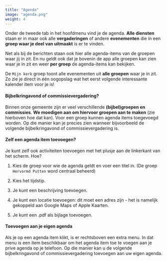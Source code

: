 ```yaml
---
title: "Agenda"
image: "agenda.png"
weight: 4
---
```


Onder de tweede tab in het hoofdmenu vind je de agenda. **Alle diensten** staan er in maar ook alle **vergaderingen** of
andere
**evenementen** die in een **groep waar je deel van uitmaakt** is er te vinden.

Net als bij de berichten staan ook hier alle agenda-items van de groepen waar jij in zit. En nu geldt ook dat je bovenin
de app alle groepen kan zien waar je in zit en weer **per groep** de agenda-items kan bekijken.

De `Mijn kerk` groep toont alle evenementen uit **alle groepen** waar je in zit. Zo zie je direct in één oogopslag wat
het eerst volgende interessante kalender item voor je is!

#### Bijbelkringavond of commissievergadering?

Binnen onze gemeente zijn er veel verschillende **(bijbel)groepen en commissies**. **We moedigen aan om hiervoor groepen
aan te maken** (zie hierboven hoe dat kan). Voor een groep kunnen agenda items toegevoegd worden. Op die manier kan je
precies zien wanneer bijvoorbeeld de volgende bijbelkringavond of commissievergadering is.

#### Zelf een agenda item toevoegen?

Je kunt zelf ook activiteiten toevoegen met het plusje aan de linkerkant van het scherm. Hoe?

1. Kies de groep voor wie de agenda geldt en voer een titel in. (De groep `Hervormd Putten` word centraal beheerd)

2. Kies het tijdstip.

3. Je kunt een beschrijving toevoegen.

4. Je kunt een locatie toevoegen: dit moet een adres zijn - het is namelijk gekoppeld aan Google Maps of Apple Kaarten.

5. Je kunt een .pdf als bijlage toevoegen.

#### Toevoegen aan je eigen agenda

Als je op een agenda item klikt, is er rechtsboven een extra menu. In dat menu is een item beschikbaar om het agenda
item toe te voegen aan je prive agenda op je telefoon. Op die manier kan u de volgende bijbelkringavond of
commissievergadering toevoegen aan uw eigen agenda.
